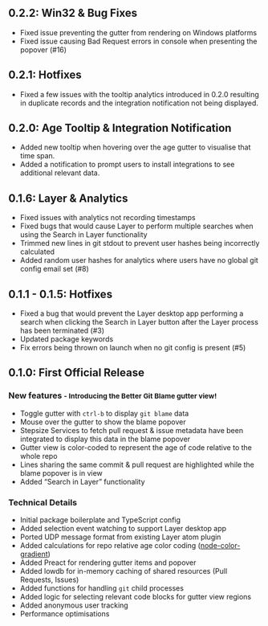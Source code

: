 ## 0.2.2: Win32 & Bug Fixes
* Fixed issue preventing the gutter from rendering on Windows platforms
* Fixed issue causing Bad Request errors in console when presenting the popover (#16)

## 0.2.1: Hotfixes
* Fixed a few issues with the tooltip analytics introduced in 0.2.0 resulting in duplicate records and the integration notification not being displayed.

## 0.2.0: Age Tooltip & Integration Notification
* Added new tooltip when hovering over the age gutter to visualise that time span.
* Added a notification to prompt users to install integrations to see additional relevant data.

## 0.1.6: Layer & Analytics
* Fixed issues with analytics not recording timestamps
* Fixed bugs that would cause Layer to perform multiple searches when using the Search in Layer functionality
* Trimmed new lines in git stdout to prevent user hashes being incorrectly calculated
* Added random user hashes for analytics where users have no global git config email set (#8)

## 0.1.1 - 0.1.5: Hotfixes
* Fixed a bug that would prevent the Layer desktop app performing a search when clicking the Search in Layer button after the Layer process has been terminated (#3)
* Updated package keywords
* Fix errors being thrown on launch when no git config is present (#5)

## 0.1.0: First Official Release
### New features <small>- Introducing the Better Git Blame gutter view!</small>
* Toggle gutter with `ctrl-b` to display `git blame` data
* Mouse over the gutter to show the blame popover
* Stepsize Services to fetch pull request & issue metadata have been integrated to display this data in the blame popover
* Gutter view is color-coded to represent the age of code relative to the whole repo
* Lines sharing the same commit & pull request are highlighted while the blame popover is in view
* Added “Search in Layer” functionality

### Technical Details
* Initial package boilerplate and TypeScript config
* Added selection event watching to support Layer desktop app
* Ported UDP message format from existing Layer atom plugin
* Added calculations for repo relative age color coding ([node-color-gradient](https://github.com/Stepsize/node-color-gradient))
* Added Preact for rendering gutter items and popover
* Added lowdb for in-memory caching of shared resources (Pull Requests, Issues)
* Added functions for handling `git` child processes
* Added logic for selecting relevant code blocks for gutter view regions
* Added anonymous user tracking
* Performance optimisations
